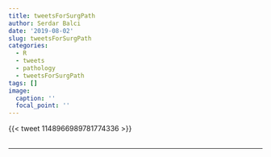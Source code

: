 ```yaml
---
title: tweetsForSurgPath
author: Serdar Balci
date: '2019-08-02'
slug: tweetsForSurgPath
categories:
  - R
  - tweets
  - pathology
  - tweetsForSurgPath
tags: []
image:
  caption: ''
  focal_point: ''
---
```



{{< tweet 1148966989781774336 >}}
<br>
<br>
<hr>
